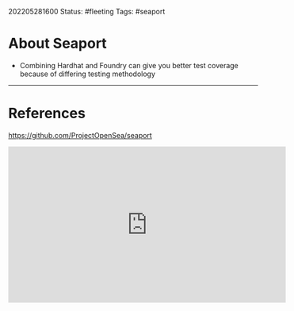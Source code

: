 202205281600
Status: #fleeting
Tags: #seaport 

# About Seaport
- Combining Hardhat and Foundry can give you better test coverage because of differing testing methodology







---
# References
https://github.com/ProjectOpenSea/seaport

<iframe width="560" height="315" src="https://www.youtube.com/embed/juP22m8kiKM" title="YouTube video player" frameborder="0" allow="accelerometer; autoplay; clipboard-write; encrypted-media; gyroscope; picture-in-picture" allowfullscreen></iframe>